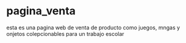 # pagina_venta
esta es una pagina web de venta de producto como juegos, mngas y onjetos colepcionables para un trabajo escolar
